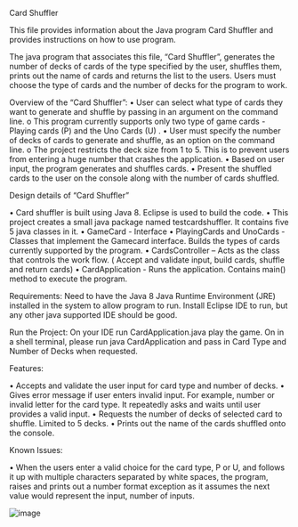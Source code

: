 Card Shuffler 

This file provides information about the Java program Card Shuffler and provides instructions on how to use program. 

The java program that associates this file, “Card Shuffler”, generates the number of decks of cards of the type specified by the user, shuffles them, prints out the name of cards and returns the list to the users. Users must choose the type of cards and the number of decks for the program to work.  

Overview of the “Card Shuffler”:
•	User can select what type of cards they want to generate and shuffle by passing in an argument on the command line.
o	This program currently supports only two type of game cards - Playing cards (P) and the Uno Cards (U) .
•	User must specify  the number of decks of cards to generate and shuffle, as an option on the command line.
o	The project restricts the deck size from 1 to 5. This is to prevent users from entering a huge number that crashes the application.
•	Based on user input, the program generates and shuffles cards.
•	Present the shuffled cards to the user on the console along with the number of cards shuffled.

Design details of “Card Shuffler”

•	Card shuffler is built using Java 8. Eclipse is used to build the code. 
•	This project creates a small java package named testcardshuffler. It contains five 5 java classes in it. 
•	GameCard - Interface
•	PlayingCards and UnoCards - Classes that implement the Gamecard interface. Builds the types of cards currently supported by the program. 
•	CardsController – Acts as the class that controls the work flow. ( Accept and validate input, build cards, shuffle and return cards)
•	CardApplication  - Runs the application.  Contains main() method to execute the program.
 
Requirements:
Need to have the Java 8 Java Runtime Environment (JRE) installed in the system to allow program to run. Install  Eclipse IDE to run, but any other java supported IDE should be good. 

Run the Project: On your IDE run CardApplication.java play the game. On in a shell terminal, please run java CardApplication and pass in Card Type and Number of Decks when requested. 

Features:            

•	Accepts and validate the user input for card type and number of decks. 
•	Gives error message if user enters invalid input. For example, number or invalid letter for the card type. It repeatedly  asks and waits until user provides a valid input.
•	Requests the number of decks of selected card to shuffle. Limited to 5 decks.
•	Prints out the name of the cards shuffled onto the console.

Known Issues:

•	When the users enter a valid choice for the card type, P or U, and follows it up with multiple characters separated by white spaces, the program, raises and prints out a number format exception as it assumes the next value would represent the input, number of inputs.

![image](https://user-images.githubusercontent.com/87593185/126056618-e038ec7e-369f-49dd-80f1-c263a1442afd.png)
